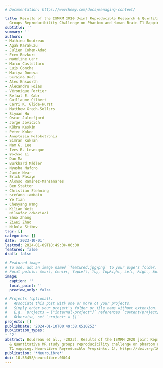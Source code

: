 ```yaml
---
# Documentation: https://wowchemy.com/docs/managing-content/

title: Results of the ISMRM 2020 Joint Reproducible Research & Quantitative MR Study
  Groups Reproducibility Challenge on Phantom and Human Brain T1 Mapping
subtitle: ''
summary: ''
authors:
- Mathieu Boudreau
- Agah Karakuzu
- Julien Cohen-Adad
- Ecem Bozkurt
- Madeline Carr
- Marco Castellaro
- Luis Concha
- Mariya Doneva
- Seraina Dual
- Alex Ensworth
- Alexandru Foias
- Véronique Fortier
- Refaat E. Gabr
- Guillaume Gilbert
- Carri K. Glide-Hurst
- Matthew Grech-Sollars
- Siyuan Hu
- Oscar Jalnefjord
- Jorge Jovicich
- Kübra Keskin
- Peter Koken
- Anastasia Kolokotronis
- Simran Kukran
- Nam G. Lee
- Ives R. Levesque
- Bochao Li
- Dan Ma
- Burkhard Mädler
- Nyasha Maforo
- Jamie Near
- Erick Pasaye
- Alonso Ramirez-Manzanares
- Ben Statton
- Christian Stehning
- Stefano Tambalo
- Ye Tian
- Chenyang Wang
- Kilian Weis
- Niloufar Zakariaei
- Shuo Zhang
- Ziwei Zhao
- Nikola Stikov
tags: []
categories: []
date: '2023-10-01'
lastmod: 2024-01-09T18:49:38-06:00
featured: false
draft: false

# Featured image
# To use, add an image named `featured.jpg/png` to your page's folder.
# Focal points: Smart, Center, TopLeft, Top, TopRight, Left, Right, BottomLeft, Bottom, BottomRight.
image:
  caption: ''
  focal_point: ''
  preview_only: false

# Projects (optional).
#   Associate this post with one or more of your projects.
#   Simply enter your project's folder or file name without extension.
#   E.g. `projects = ["internal-project"]` references `content/project/deep-learning/index.md`.
#   Otherwise, set `projects = []`.
projects: []
publishDate: '2024-01-10T00:49:38.051025Z'
publication_types:
- '2'
abstract: Boudreau et al., (2023). Results of the ISMRM 2020 joint Reproducible Research
  & Quantitative MR study groups reproducibility challenge on phantom and human brain
  T1 mapping. NeuroLibre Reproducible Preprints, 14, https://doi.org/10.55458/neurolibre.00014
publication: '*NeuroLibre*'
doi: 10.55458/neurolibre.00014
---
```

